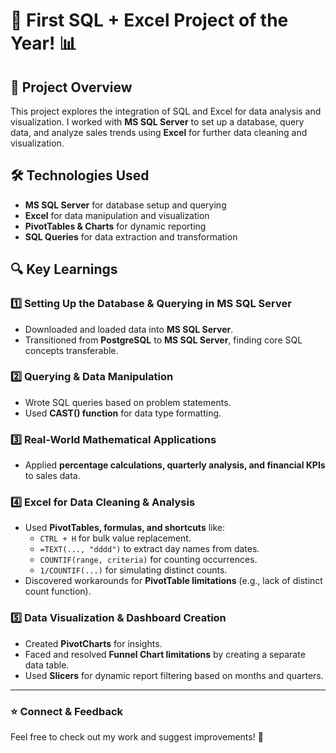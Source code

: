 # 🚀 First SQL + Excel Project of the Year! 📊

## 📌 Project Overview
This project explores the integration of SQL and Excel for data analysis and visualization. I worked with **MS SQL Server** to set up a database, query data, and analyze sales trends using **Excel** for further data cleaning and visualization. 

## 🛠️ Technologies Used
- **MS SQL Server** for database setup and querying
- **Excel** for data manipulation and visualization
- **PivotTables & Charts** for dynamic reporting
- **SQL Queries** for data extraction and transformation

## 🔍 Key Learnings
### 1️⃣ Setting Up the Database & Querying in MS SQL Server
- Downloaded and loaded data into **MS SQL Server**.
- Transitioned from **PostgreSQL** to **MS SQL Server**, finding core SQL concepts transferable.

### 2️⃣ Querying & Data Manipulation
- Wrote SQL queries based on problem statements.
- Used **CAST() function** for data type formatting.

### 3️⃣ Real-World Mathematical Applications
- Applied **percentage calculations, quarterly analysis, and financial KPIs** to sales data.

### 4️⃣ Excel for Data Cleaning & Analysis
- Used **PivotTables, formulas, and shortcuts** like:
  - `CTRL + H` for bulk value replacement.
  - `=TEXT(..., "dddd")` to extract day names from dates.
  - `COUNTIF(range, criteria)` for counting occurrences.
  - `1/COUNTIF(...)` for simulating distinct counts.
- Discovered workarounds for **PivotTable limitations** (e.g., lack of distinct count function).

### 5️⃣ Data Visualization & Dashboard Creation
- Created **PivotCharts** for insights.
- Faced and resolved **Funnel Chart limitations** by creating a separate data table.
- Used **Slicers** for dynamic report filtering based on months and quarters.


---
### ⭐ Connect & Feedback
Feel free to check out my work and suggest improvements! 🚀

